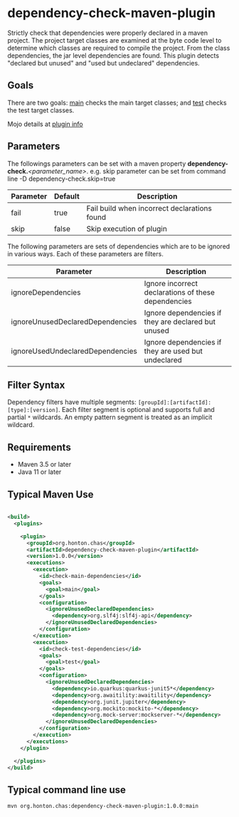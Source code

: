 # dependency-check-maven-plugin

Strictly check that dependencies were properly declared in a maven project. The project target
classes are examined at the byte code level to determine which classes are required to compile the
project. From the class dependencies, the jar level dependencies are found. This plugin detects
"declared but unused" and "used but undeclared" dependencies.

## Goals

There are two goals: [main](https://chonton.github.io/dependency-check-maven-plugin/main-mojo.html)
checks the main target classes; and
[test](https://chonton.github.io/dependency-check-maven-plugin/test-mojo.html) checks the test
target classes.

Mojo details
at [plugin info](https://chonton.github.io/dependency-check-maven-plugin/plugin-info.html)

## Parameters

The followings parameters can be set with a maven property **dependency-check.**_<parameter_name\>_.
e.g. skip parameter can be set from command line -D dependency-check.skip=true

| Parameter           | Default | Description                                         |
|---------------------|---------|-----------------------------------------------------|
| fail                | true    | Fail build when incorrect declarations found        |
| skip                | false   | Skip execution of plugin                            |

The following parameters are sets of dependencies which are to be ignored in various ways. Each of
these parameters are filters.

| Parameter                        | Description                                         |
|----------------------------------|-----------------------------------------------------|
| ignoreDependencies               | Ignore incorrect declarations of these dependencies |
| ignoreUnusedDeclaredDependencies | Ignore dependencies if they are declared but unused |
| ignoreUsedUndeclaredDependencies | Ignore dependencies if they are used but undeclared |

## Filter Syntax

Dependency filters have multiple segments: `[groupId]:[artifactId]:[type]:[version]`. Each filter
segment is optional and supports full and partial `*` wildcards. An empty pattern segment is treated
as an implicit wildcard.

## Requirements

- Maven 3.5 or later
- Java 11 or later

## Typical Maven Use

```xml

<build>
  <plugins>

    <plugin>
      <groupId>org.honton.chas</groupId>
      <artifactId>dependency-check-maven-plugin</artifactId>
      <version>1.0.0</version>
      <executions>
        <execution>
          <id>check-main-dependencies</id>
          <goals>
            <goal>main</goal>
          </goals>
          <configuration>
            <ignoreUnusedDeclaredDependencies>
              <dependency>org.slf4j:slf4j-api</dependency>
            </ignoreUnusedDeclaredDependencies>
          </configuration>
        </execution>
        <execution>
          <id>check-test-dependencies</id>
          <goals>
            <goal>test</goal>
          </goals>
          <configuration>
            <ignoreUnusedDeclaredDependencies>
              <dependency>io.quarkus:quarkus-junit5*</dependency>
              <dependency>org.awaitility:awaitility</dependency>
              <dependency>org.junit.jupiter</dependency>
              <dependency>org.mockito:mockito-*</dependency>
              <dependency>org.mock-server:mockserver-*</dependency>
            </ignoreUnusedDeclaredDependencies>
          </configuration>
        </execution>
      </executions>
    </plugin>

  </plugins>
</build>
```

## Typical command line use

```shell
mvn org.honton.chas:dependency-check-maven-plugin:1.0.0:main
```

